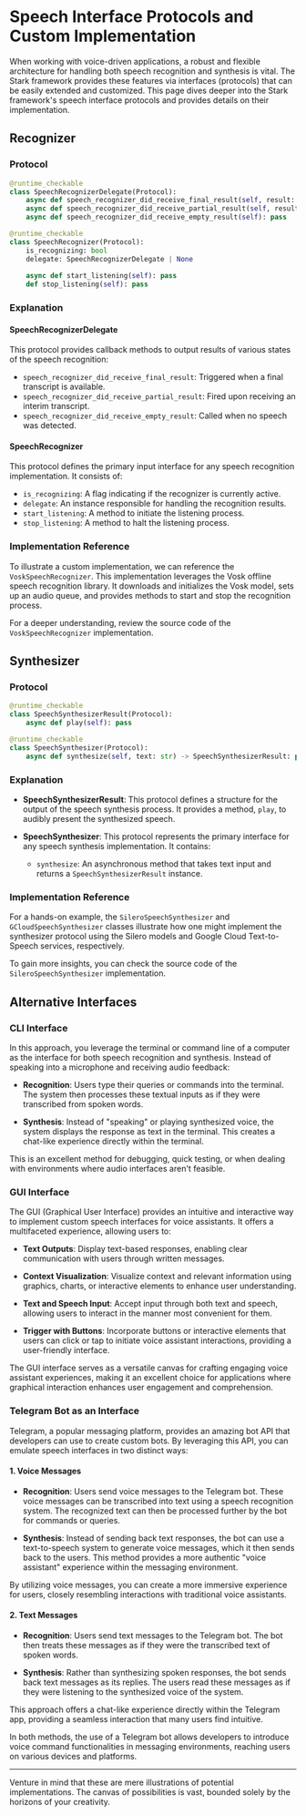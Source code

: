 # Speech Interface Protocols and Custom Implementation

When working with voice-driven applications, a robust and flexible architecture for handling both speech recognition and synthesis is vital. The Stark framework provides these features via interfaces (protocols) that can be easily extended and customized. This page dives deeper into the Stark framework's speech interface protocols and provides details on their implementation.

## Recognizer

### Protocol

```python
@runtime_checkable
class SpeechRecognizerDelegate(Protocol):
    async def speech_recognizer_did_receive_final_result(self, result: str): pass
    async def speech_recognizer_did_receive_partial_result(self, result: str): pass
    async def speech_recognizer_did_receive_empty_result(self): pass

@runtime_checkable
class SpeechRecognizer(Protocol):
    is_recognizing: bool
    delegate: SpeechRecognizerDelegate | None
    
    async def start_listening(self): pass
    def stop_listening(self): pass
```

### Explanation

#### SpeechRecognizerDelegate

This protocol provides callback methods to output results of various states of the speech recognition:

- `speech_recognizer_did_receive_final_result`: Triggered when a final transcript is available.
- `speech_recognizer_did_receive_partial_result`: Fired upon receiving an interim transcript.
- `speech_recognizer_did_receive_empty_result`: Called when no speech was detected.

#### SpeechRecognizer

This protocol defines the primary input interface for any speech recognition implementation. It consists of:

- `is_recognizing`: A flag indicating if the recognizer is currently active.
- `delegate`: An instance responsible for handling the recognition results.
- `start_listening`: A method to initiate the listening process.
- `stop_listening`: A method to halt the listening process.

### Implementation Reference

To illustrate a custom implementation, we can reference the `VoskSpeechRecognizer`. This implementation leverages the Vosk offline speech recognition library. It downloads and initializes the Vosk model, sets up an audio queue, and provides methods to start and stop the recognition process.

For a deeper understanding, review the source code of the `VoskSpeechRecognizer` implementation.

<script src="https://emgithub.com/embed-v2.js?target=https%3A%2F%2Fgithub.com%2FMarkParker5%2FSTARK%2Fblob%2Fmaster%2Fstark%2Finterfaces%2Fvosk.py&style=atom-one-dark&type=code&showBorder=on&showLineNumbers=on&showFileMeta=on&showFullPath=on&showCopy=on"/></script>

## Synthesizer

### Protocol

```python
@runtime_checkable
class SpeechSynthesizerResult(Protocol):
    async def play(self): pass

@runtime_checkable   
class SpeechSynthesizer(Protocol):
    async def synthesize(self, text: str) -> SpeechSynthesizerResult: pass
```

### Explanation

- **SpeechSynthesizerResult**: This protocol defines a structure for the output of the speech synthesis process. It provides a method, `play`, to audibly present the synthesized speech.

- **SpeechSynthesizer**: This protocol represents the primary interface for any speech synthesis implementation. It contains:
  - `synthesize`: An asynchronous method that takes text input and returns a `SpeechSynthesizerResult` instance.

### Implementation Reference

For a hands-on example, the `SileroSpeechSynthesizer` and `GCloudSpeechSynthesizer` classes illustrate how one might implement the synthesizer protocol using the Silero models and Google Cloud Text-to-Speech services, respectively.

To gain more insights, you can check the source code of the `SileroSpeechSynthesizer` implementation.

<script src="https://emgithub.com/embed-v2.js?target=https%3A%2F%2Fgithub.com%2FMarkParker5%2FSTARK%2Fblob%2Fmaster%2Fstark%2Finterfaces%2Fsilero.py&style=atom-one-dark&type=code&showBorder=on&showLineNumbers=on&showFileMeta=on&showFullPath=on&showCopy=on"></script>

## Alternative Interfaces

### CLI Interface

In this approach, you leverage the terminal or command line of a computer as the interface for both speech recognition and synthesis. Instead of speaking into a microphone and receiving audio feedback:

- **Recognition**: Users type their queries or commands into the terminal. The system then processes these textual inputs as if they were transcribed from spoken words.

- **Synthesis**: Instead of "speaking" or playing synthesized voice, the system displays the response as text in the terminal. This creates a chat-like experience directly within the terminal.

This is an excellent method for debugging, quick testing, or when dealing with environments where audio interfaces aren't feasible.

### GUI Interface

The GUI (Graphical User Interface) provides an intuitive and interactive way to implement custom speech interfaces for voice assistants. It offers a multifaceted experience, allowing users to:

- **Text Outputs**: Display text-based responses, enabling clear communication with users through written messages.

- **Context Visualization**: Visualize context and relevant information using graphics, charts, or interactive elements to enhance user understanding.

- **Text and Speech Input**: Accept input through both text and speech, allowing users to interact in the manner most convenient for them.

- **Trigger with Buttons**: Incorporate buttons or interactive elements that users can click or tap to initiate voice assistant interactions, providing a user-friendly interface.

The GUI interface serves as a versatile canvas for crafting engaging voice assistant experiences, making it an excellent choice for applications where graphical interaction enhances user engagement and comprehension.

### Telegram Bot as an Interface

Telegram, a popular messaging platform, provides an amazing bot API that developers can use to create custom bots. By leveraging this API, you can emulate speech interfaces in two distinct ways:

#### 1. **Voice Messages**

- **Recognition**: Users send voice messages to the Telegram bot. These voice messages can be transcribed into text using a speech recognition system. The recognized text can then be processed further by the bot for commands or queries.

- **Synthesis**: Instead of sending back text responses, the bot can use a text-to-speech system to generate voice messages, which it then sends back to the users. This method provides a more authentic "voice assistant" experience within the messaging environment.

By utilizing voice messages, you can create a more immersive experience for users, closely resembling interactions with traditional voice assistants.

#### 2. **Text Messages**

- **Recognition**: Users send text messages to the Telegram bot. The bot then treats these messages as if they were the transcribed text of spoken words.

- **Synthesis**: Rather than synthesizing spoken responses, the bot sends back text messages as its replies. The users read these messages as if they were listening to the synthesized voice of the system.

This approach offers a chat-like experience directly within the Telegram app, providing a seamless interaction that many users find intuitive.

In both methods, the use of a Telegram bot allows developers to introduce voice command functionalities in messaging environments, reaching users on various devices and platforms.

---

Venture in mind that these are mere illustrations of potential implementations. The canvas of possibilities is vast, bounded solely by the horizons of your creativity.
